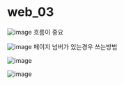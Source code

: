 # web_03  
  
  
  
  
  
  
![image](https://user-images.githubusercontent.com/80766275/202052755-d606e97f-5051-4971-9e9c-c408bcde34df.png)
흐름이 중요  
  
  
  
![image](https://user-images.githubusercontent.com/80766275/202054956-56a5ad33-4492-4508-8120-208ba34e102b.png)
페이지 넘버가 있는경우 쓰는방법  
  
  
  
![image](https://user-images.githubusercontent.com/80766275/202061050-7a99625f-1548-4836-baf0-f055aa7b4c69.png)
  
  
  
  
![image](https://user-images.githubusercontent.com/80766275/202067886-6ed139ec-070e-419f-8505-66764efcf7b0.png)
  
  
  
  
